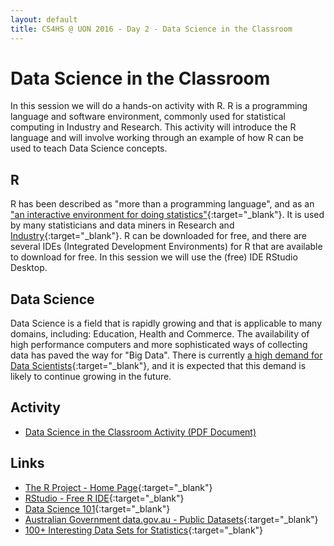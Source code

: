 ```yaml
---
layout: default
title: CS4HS @ UON 2016 - Day 2 - Data Science in the Classroom
---
```


# Data Science in the Classroom

In this session we will do a hands-on activity with R.
R is a programming language and software environment, commonly used for statistical computing in Industry and Research.
This activity will introduce the R language and will involve working through an example of how R can be used to teach Data Science concepts.

## R

R has been described as "more than a programming language", and as an ["an interactive environment for doing statistics"](http://www.johndcook.com/blog/r_language_for_programmers/){:target="_blank"}.
It is used by many statisticians and data miners in Research and [Industry](http://www.revolutionanalytics.com/companies-using-r){:target="_blank"}.
R can be downloaded for free, and there are several IDEs (Integrated Development Environments) for R that are available to download for free.
In this session we will use the (free) IDE RStudio Desktop.

## Data Science

Data Science is a field that is rapidly growing and that is applicable to many domains, including: Education, Health and Commerce. 
The availability of high performance computers and more sophisticated ways of collecting data has paved the way for "Big Data".
There is currently [a high demand for Data Scientists](https://blog.pivotal.io/data-science-pivotal/news/mckinsey-report-highlights-the-impending-data-scientist-shortage){:target="_blank"}, and it is expected that this demand is likely to continue growing in the future.

## Activity

- [Data Science in the Classroom Activity (PDF Document)](datascience_activity.pdf)

## Links

- [The R Project - Home Page](https://www.r-project.org/){:target="_blank"}
- [RStudio - Free R IDE](https://www.rstudio.com/products/rstudio/download2/){:target="_blank"}
- [Data Science 101](http://101.datascience.community/){:target="_blank"}
- [Australian Government data.gov.au - Public Datasets](http://data.gov.au/){:target="_blank"}
- [100+ Interesting Data Sets for Statistics](http://rs.io/100-interesting-data-sets-for-statistics/){:target="_blank"}